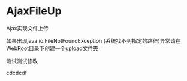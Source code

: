 # AjaxFileUp
Ajax实现文件上传

如果出现java.io.FileNotFoundException (系统找不到指定的路径)异常请在WebRoot目录下创建一个upload文件夹

测试测试修改

cdcdcdf
